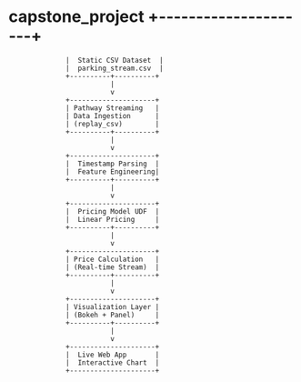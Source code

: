 # capstone_project                  +---------------------+
                  |  Static CSV Dataset  |
                  |  parking_stream.csv  |
                  +----------+----------+
                             |
                             v
                  +---------------------+
                  | Pathway Streaming   |
                  | Data Ingestion      |
                  | (replay_csv)        |
                  +----------+----------+
                             |
                             v
                  +---------------------+
                  |  Timestamp Parsing  |
                  |  Feature Engineering|
                  +----------+----------+
                             |
                             v
                  +---------------------+
                  |  Pricing Model UDF  |
                  |  Linear Pricing     |
                  +----------+----------+
                             |
                             v
                  +---------------------+
                  | Price Calculation   |
                  | (Real-time Stream)  |
                  +----------+----------+
                             |
                             v
                  +---------------------+
                  | Visualization Layer |
                  | (Bokeh + Panel)     |
                  +----------+----------+
                             |
                             v
                  +---------------------+
                  |  Live Web App       |
                  |  Interactive Chart  |
                  +---------------------+
